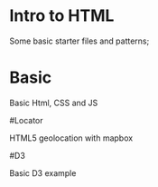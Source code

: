 # Intro to HTML

Some basic starter files and patterns;

# Basic 

Basic Html, CSS and JS

#Locator

HTML5 geolocation with mapbox

#D3

Basic D3 example
